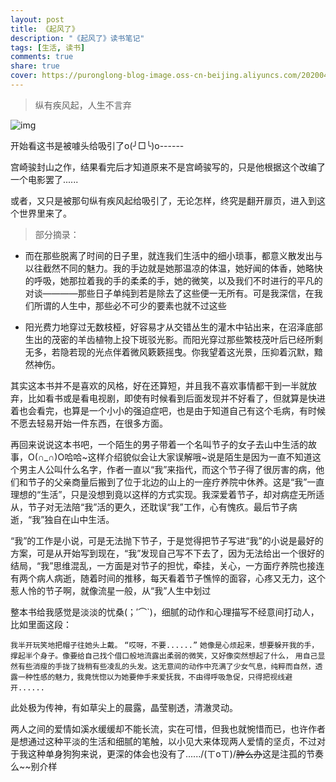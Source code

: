 ```yaml
---
layout: post
title: 《起风了》
description: "《起风了》读书笔记"
tags: [生活, 读书]
comments: true
share: true
cover: https://puronglong-blog-image.oss-cn-beijing.aliyuncs.com/20200420172421.png
---
```


> 纵有疾风起，人生不言弃

![img](https://puronglong-blog-image.oss-cn-beijing.aliyuncs.com/20200420172501.png)

<!-- more -->

开始看这书是被噱头给吸引了o(╯□╰)o------

宫崎骏封山之作，结果看完后才知道原来不是宫崎骏写的，只是他根据这个改编了一个电影罢了......

或者，又只是被那句纵有疾风起给吸引了，无论怎样，终究是翻开扉页，进入到这个世界里来了。

>部分摘录：

- 而在那些脱离了时间的日子里，就连我们生活中的细小琐事，都意义散发出与以往截然不同的魅力。我的手边就是她那温凉的体温，她好闻的体香，她略快的呼吸，她那拉着我的手的柔柔的手，她的微笑，以及我们不时进行的平凡的对谈————那些日子单纯到若是除去了这些便一无所有。可是我深信，在我们所谓的人生中，那些必不可少的要素也就不过这些

- 阳光费力地穿过无数枝桠，好容易才从交错丛生的灌木中钻出来，在沼泽底部生出的茂密的羊齿植物上投下斑驳光影。而阳光穿过那些繁枝茂叶后已经所剩无多，若隐若现的光点伴着微风簌簌摇曳。你我望着这光景，压抑着沉默，黯然神伤。

其实这本书并不是喜欢的风格，好在还算短，并且我不喜欢事情都干到一半就放弃，比如看书或是看电视剧，即使有时候看到后面发现并不好看了，但就算是快进着也会看完，也算是一个小小的强迫症吧，也是由于知道自己有这个毛病，有时候不愿去轻易开始一件东西，在很多方面。

再回来说说这本书吧，一个陌生的男子带着一个名叫节子的女子去山中生活的故事，O(∩_∩)O哈哈~这样介绍貌似会让大家误解哦~说是陌生是因为一直不知道这个男主人公叫什么名字，作者一直以“我”来指代，而这个节子得了很厉害的病，他们和节子的父亲商量后搬到了位于北边的山上的一座疗养院中休养。这是“我”一直理想的“生活”，只是没想到竟以这样的方式实现。我深爱着节子，却对病症无所适从，节子对无法陪“我”活的更久，还耽误“我”工作，心有愧疚。最后节子病逝，“我”独自在山中生活。

“我”的工作是小说，可是无法抛下节子，于是觉得把节子写进“我”的小说是最好的方案，可是从开始写到现在，“我”发现自己写不下去了，因为无法给出一个很好的结局，“我”思维混乱，一方面是对节子的担忧，牵挂，关心，一方面疗养院也接连有两个病人病逝，随着时间的推移，每天看着节子憔悴的面容，心疼又无力，这个惹人怜的节子啊，就像流星一般，从“我”人生中划过

整本书给我感觉是淡淡的忧桑(；′⌒`)，细腻的动作和心理描写不经意间打动人，比如里面这段：

`我半开玩笑地把帽子往她头上戴。`
`“哎呀，不要......”`
`她像是心烦起来，想要躲开我的手，撑起半个身子。像要给自己找个借口般地流露出柔弱的微笑，又好像突然想起了什么，`
`用自己显然有些消瘦的手拢了拢稍有些凌乱的头发。这无意间的动作中充满了少女气息，纯粹而自然，透露一种性感的魅力,`
`我竟恍惚以为她要伸手来爱抚我，不由得呼吸急促，只得把视线避开......`

此处极为传神，有如草尖上的晨露，晶莹剔透，清澈灵动。

两人之间的爱情如溪水缓缓却不能长流，实在可惜，但我也就惋惜而已，也许作者是想通过这种平淡的生活和细腻的笔触，以小见大来体现两人爱情的坚贞，不过对于我这种单身狗狗来说，更深的体会也没有了....../(ㄒoㄒ)/~~肿么办~~这是注孤的节奏么~~别介样